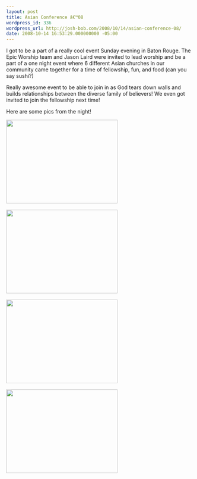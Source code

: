 ```yaml
---
layout: post
title: Asian Conference â€™08
wordpress_id: 336
wordpress_url: http://josh-bob.com/2008/10/14/asian-conference-08/
date: 2008-10-14 16:53:29.000000000 -05:00
---
```

I got to be a part of a really cool event Sunday evening in Baton Rouge. The Epic Worship team and Jason Laird were invited to lead worship and be a part of a one night event where 6 different Asian churches in our community came together for a time of fellowship, fun, and food (can you say sushi?)

Really awesome event to be able to join in as God tears down walls and builds relationships between the diverse family of believers! We even got invited to join the fellowship next time!

Here are some pics from the night!
<p><a href="http://josh-bob.com/wp-content/uploads/2008/10/l-640-480-67e289c8-ab43-496a-adfd-8fada5cb0bfd.jpeg"><img src="http://josh-bob.com/wp-content/uploads/2008/10/l-640-480-67e289c8-ab43-496a-adfd-8fada5cb0bfd.jpeg" alt="" width="300" height="225" class="alignnone size-full wp-image-364" /></a><br /><br /><a href="http://josh-bob.com/wp-content/uploads/2008/10/l-640-480-f88e2ee1-3556-4d6d-8f7d-b4f4624778b7.jpeg"><img src="http://josh-bob.com/wp-content/uploads/2008/10/l-640-480-f88e2ee1-3556-4d6d-8f7d-b4f4624778b7.jpeg" alt="" width="300" height="225" class="alignnone size-full wp-image-364" /></a><br /><br /><a href="http://josh-bob.com/wp-content/uploads/2008/10/l-640-480-8c1a6693-d9f0-46bf-9bdc-05a27a8a263e.jpeg"><img src="http://josh-bob.com/wp-content/uploads/2008/10/l-640-480-8c1a6693-d9f0-46bf-9bdc-05a27a8a263e.jpeg" alt="" width="300" height="225" class="alignnone size-full wp-image-364" /></a><br /><br /><a href="http://josh-bob.com/wp-content/uploads/2008/10/l-640-480-1faf7971-4975-45d8-9d88-288914b87132.jpeg"><img src="http://josh-bob.com/wp-content/uploads/2008/10/l-640-480-1faf7971-4975-45d8-9d88-288914b87132.jpeg" alt="" width="300" height="225" class="alignnone size-full wp-image-364" /></a></p>
